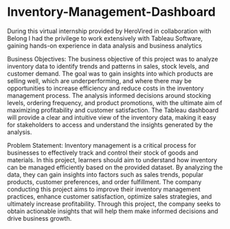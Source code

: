 # Inventory-Management-Dashboard
During this virtual internship provided by HeroVired in collaboration with Belong I had the privilege to work extensively with Tableau Software, gaining hands-on experience in data analysis and business analytics

Business Objectives:
The business objective of this project was to analyze inventory data to identify trends and patterns in sales, stock levels, and customer demand. 
The goal was to gain insights into which products are selling well, which are underperforming, and where there may be opportunities to increase efficiency and reduce costs in the inventory management process. 
The analysis informed decisions around stocking levels, ordering frequency, and product promotions, with the ultimate aim of maximizing profitability and customer satisfaction. 
The Tableau dashboard will provide a clear and intuitive view of the inventory data, making it easy for stakeholders to access and understand the insights generated by the analysis.

Problem Statement:
Inventory management is a critical process for businesses to effectively track and control their stock of goods and materials. In this project, learners should aim to understand how inventory can be managed efficiently based on the provided dataset. By analyzing the data, they can gain insights into factors such as sales trends, popular products, customer preferences, and order fulfillment. The company conducting this project aims to improve their inventory management practices, enhance customer satisfaction, optimize sales strategies, and ultimately increase profitability. Through this project, the company seeks to obtain actionable insights that will help them make informed decisions and drive business growth.
